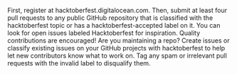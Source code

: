 First, register at hacktoberfest.digitalocean.com. Then, submit at least four pull requests to any public GitHub repository that is classified with the hacktoberfest topic or has a hacktoberfest-accepted label on it. You can look for open issues labeled Hacktoberfest for inspiration. Quality contributions are encouraged! Are you maintaining a repo? Create issues or classify existing issues on your GitHub projects with hacktoberfest to help let new contributors know what to work on. Tag any spam or irrelevant pull requests with the invalid label to disqualify them.
